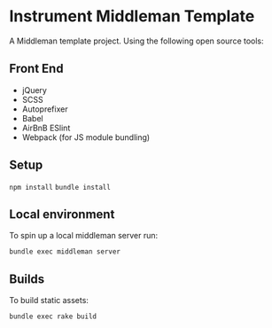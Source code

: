 # Instrument Middleman Template

A Middleman template project. Using the following open source tools:

## Front End
- jQuery
- SCSS
- Autoprefixer
- Babel
- AirBnB ESlint
- Webpack (for JS module bundling)

## Setup
`npm install`
`bundle install`

## Local environment
To spin up a local middleman server run:

`bundle exec middleman server`

## Builds
To build static assets:

`bundle exec rake build`
